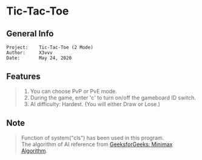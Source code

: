 # Tic-Tac-Toe

## General Info
    Project:    Tic-Tac-Toe (2 Mode)
    Author:     X3vvv
    Date:       May 24, 2020
    
    
## Features
> 1. You can choose PvP or PvE mode.  
> 2. During the game, enter 'c' to turn on/off the gameboard ID switch.  
> 3. AI difficulty: Hardest. (You will either Draw or Lose.)
    
## Note
> Function of system("cls") has been used in this program.  
> The algorithm of AI reference from [GeeksforGeeks: Minimax Algorithm](https://www.geeksforgeeks.org/minimax-algorithm-in-game-theory-set-1-introduction/).
